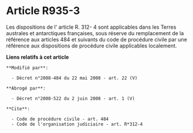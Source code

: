 # Article R935-3

Les dispositions de l' article R. 312- 4 sont applicables dans les Terres australes et antarctiques françaises, sous réserve
du remplacement de la référence aux articles 484 et suivants du code de procédure civile par une référence aux dispositions
de procédure civile applicables localement.

**Liens relatifs à cet article**

	**Modifié par**:

	  - Décret n°2008-484 du 22 mai 2008 - art. 22 (V)

	**Abrogé par**:

	  - Décret n°2008-522 du 2 juin 2008 - art. 1 (V)

	**Cite**:

	  - Code de procédure civile - art. 484
	  - Code de l'organisation judiciaire - art. R*312-4
